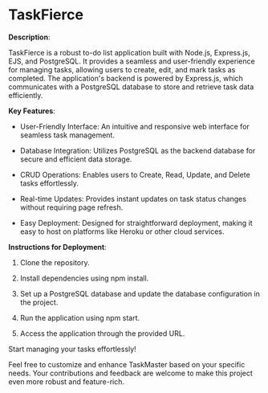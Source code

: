 # TaskFierce

**Description**:

TaskFierce is a robust to-do list application built with Node.js, Express.js, EJS, and PostgreSQL. It provides a seamless and user-friendly experience for managing tasks, allowing users to create, edit, and mark tasks as completed. The application's backend is powered by Express.js, which communicates with a PostgreSQL database to store and retrieve task data efficiently.



**Key Features**:


- User-Friendly Interface: An intuitive and responsive web interface for seamless task management.

- Database Integration: Utilizes PostgreSQL as the backend database for secure and efficient data storage.

- CRUD Operations: Enables users to Create, Read, Update, and Delete tasks effortlessly.

- Real-time Updates: Provides instant updates on task status changes without requiring page refresh.

- Easy Deployment: Designed for straightforward deployment, making it easy to host on platforms like Heroku or other cloud services.



**Instructions for Deployment**:


1. Clone the repository.

2. Install dependencies using npm install.

3. Set up a PostgreSQL database and update the database configuration in the project.

4. Run the application using npm start.

5. Access the application through the provided URL.

Start managing your tasks effortlessly!




Feel free to customize and enhance TaskMaster based on your specific needs. Your contributions and feedback are welcome to make this project even more robust and feature-rich.

